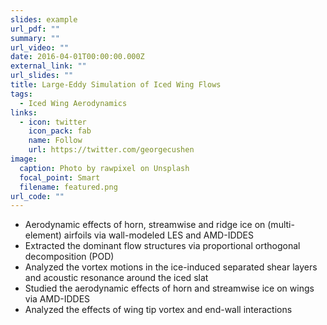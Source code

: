 ```yaml
---
slides: example
url_pdf: ""
summary: ""
url_video: ""
date: 2016-04-01T00:00:00.000Z
external_link: ""
url_slides: ""
title: Large-Eddy Simulation of Iced Wing Flows
tags:
  - Iced Wing Aerodynamics
links:
  - icon: twitter
    icon_pack: fab
    name: Follow
    url: https://twitter.com/georgecushen
image:
  caption: Photo by rawpixel on Unsplash
  focal_point: Smart
  filename: featured.png
url_code: ""
---
```

* Aerodynamic effects of horn, streamwise and ridge ice on (multi-element) airfoils via wall-modeled LES and AMD-IDDES
* Extracted the dominant flow structures via proportional orthogonal decomposition (POD)
* Analyzed the vortex motions in the ice-induced separated shear layers and acoustic resonance around the iced slat
* Studied the aerodynamic effects of horn and streamwise ice on wings via AMD-IDDES
* Analyzed the effects of wing tip vortex and end-wall interactions